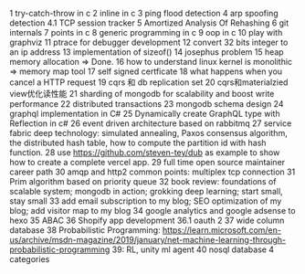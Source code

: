 1 try-catch-throw in c
2 inline in c
3 ping flood detection
4 arp spoofing detection
4.1 TCP session tracker
5 Amortized Analysis Of Rehashing
6 git internals
7 points in c
8 generic programming in c
9 oop in c
10 play with graphviz
11 ptrace for debugger development
12 convert 32 bits integer to an ip address
13 implementation of sizeof()
14 josephus problem
15 heap memory allocation => Done. 
16 how to understand linux kernel is monolithic => memory map tool
17 self signed certficate
18 what happens when you cancel a HTTP request
19 cqrs 和 db replication set
20 cqrs和materialzied view优化读性能
21 sharding of mongodb for scalability and boost write performance
22 distributed transactions
23 mongodb schema design 
24 graphql implementation in C# 
25 Dynamically create GraphQL type with Reflection in c#
26 event driven architecture based on rabbitmq
27 service fabric deep technology: simulated annealing, Paxos consensus algorithm, the distributed hash table, how to compute the partition id with hash function. 
28 use https://github.com/steven-tey/dub  as example to show how to create a complete vercel app.
29 full time open source maintainer career path
30 amqp and http2 common points: multiplex tcp connection
31 Prim algorithm based on priority queue
32 book review: foundations of scalable system; mongodb in action; grokking deep learning; start small, stay small
33 add email subscription to my blog; SEO optimization of my blog; add visitor map to my blog
34 google analytics and google adsense to hexo
35 ABAC
36 Shopify app development
36.1 oauth 2
37 wide column database
38 Probabilistic Programming: https://learn.microsoft.com/en-us/archive/msdn-magazine/2019/january/net-machine-learning-through-probabilistic-programming
39: RL, unity ml agent
40 nosql database 4 categories

